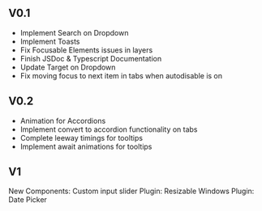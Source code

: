 ## V0.1
* Implement Search on Dropdown
* Implement Toasts
* Fix Focusable Elements issues in layers
* Finish JSDoc & Typescript Documentation
* Update Target on Dropdown
* Fix moving focus to next item in tabs when autodisable is on

## V0.2
* Animation for Accordions
* Implement convert to accordion functionality on tabs
* Complete leeway timings for tooltips
* Implement await animations for tooltips

## V1
New Components: Custom input slider
Plugin: Resizable Windows
Plugin: Date Picker